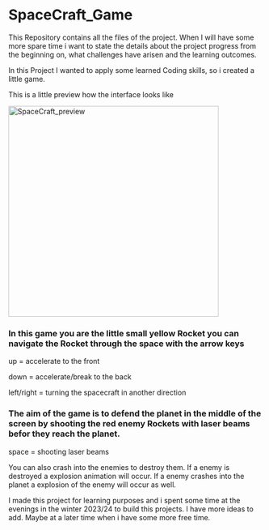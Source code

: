 # SpaceCraft_Game

This Repository contains all the files of the project. When I will have some more spare time i want to state the details about the project progress from the beginning on, what challenges have arisen and the learning outcomes.

In this Project I wanted to apply some learned Coding skills, so i created a little game.

This is a little preview how the interface looks like

<img width="416" alt="SpaceCraft_preview" src="https://github.com/user-attachments/assets/ea5f85a1-98c2-48d5-aca2-69efe111662a">



### In this game you are the little small yellow Rocket you can navigate the Rocket through the space with the arrow keys

  up = accelerate to the front
  
  down = accelerate/break to the back
  
  left/right = turning the spacecraft in another direction

### The aim of the game is to defend the planet in the middle of the screen by shooting the red enemy Rockets with laser beams befor they reach the planet.

  space = shooting laser beams

You can also crash into the enemies to destroy them. If a enemy is destroyed a explosion animation will occur.
If a enemy crashes into the planet a explosion of the enemy will occur as well.

I made this project for learning purposes and i spent some time at the evenings in the winter 2023/24 to build this projects.
I have more ideas to add. Maybe at a later time when i have some more free time.
